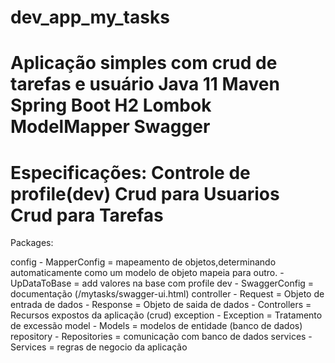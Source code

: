 # dev_app_my_tasks

Aplicação simples com crud de tarefas e usuário
Java 11
Maven
Spring Boot
H2
Lombok
ModelMapper
Swagger 
===============================================================
Especificações:
Controle de profile(dev)
Crud para Usuarios
Crud para Tarefas
===============================================================
Packages:

config
	- MapperConfig = mapeamento de objetos,determinando automaticamente como um modelo de objeto mapeia para outro.
	- UpDataToBase = add valores na base com profile dev
	- SwaggerConfig = documentação (/mytasks/swagger-ui.html)
controller
	- Request = Objeto de entrada de dados 
	- Response = Objeto de saida de dados
	- Controllers = Recursos expostos da aplicação (crud)
exception
	- Exception = Tratamento de excessão 
model
	- Models = modelos de entidade (banco de dados)
repository
	- Repositories = comunicação com banco de dados
services
	- Services = regras de negocio da aplicação


